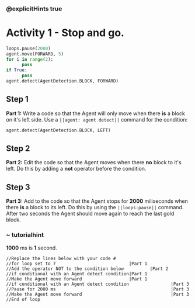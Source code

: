 ### @explicitHints true

# Activity 1 -  Stop and go.

```python
loops.pause(2000)
agent.move(FORWARD, 5)
for i in range(2):
      pass
if True:
      pass
agent.detect(AgentDetection.BLOCK, FORWARD)
```

## Step 1
**Part 1:** Write a code so that the Agent will only move when there **is** a block on it's left side. 
Use a `||agent: agent detect||` command for the condition: 
```python
agent.detect(AgentDetection.BLOCK, LEFT)
```

## Step 2
**Part 2:** Edit the code so that the Agent moves when there **no** block to it's left. 
Do this by adding a **not** operator before the condition. 

## Step 3
**Part 3:** Add to the code so that the Agent stops for **2000** miliseconds when there **is** a block to its left.
Do this by using the `||loops:pause||` command. After two seconds the Agent should move again to reach the last gold block.

### ~ tutorialhint
**1000** ms is **1** second.

```template
//Replace the lines below with your code #    
//for loop set to 7                            |Part 1
//Add the operator NOT to the condition below          |Part 2 
//if conditional with an Agent detect condition|Part 1
//Make the Agent move forward                  |Part 1
//if conditional with an Agent detect condition                |Part 3
//Pause for 2000 ms                                            |Part 3
//Make the Agent move forward                                  |Part 3
//End of loop
```
